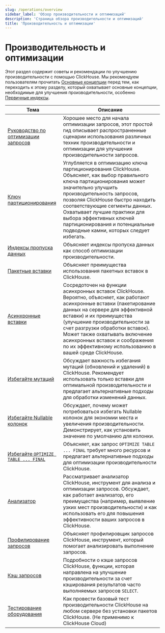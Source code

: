 ```yaml
---
slug: /operations/overview
sidebar_label: 'Обзор производительности и оптимизаций'
description: 'Страница обзора производительности и оптимизаций'
title: 'Производительность и оптимизации'
---
```



# Производительность и оптимизации

Этот раздел содержит советы и рекомендации по улучшению производительности с помощью ClickHouse. 
Мы рекомендуем пользователям прочитать [Основные концепции](/parts) перед тем, как переходить к этому разделу, 
который охватывает основные концепции, необходимые для улучшения производительности, 
особенно [Первичные индексы](./sparse-primary-indexes.md).

| Тема                                                                                 | Описание                                                                                                                                                                                                                                                                                                                                                             |
|---------------------------------------------------------------------------------------|-------------------------------------------------------------------------------------------------------------------------------------------------------------------------------------------------------------------------------------------------------------------------------------------------------------------------------------------------------------------------|
| [Руководство по оптимизации запросов](/optimize/query-optimization)                      | Хорошее место для начала оптимизации запросов, этот простой гид описывает распространенные сценарии использования различных техник производительности и оптимизации для улучшения производительности запросов.                                                                                                                                                                                |
| [Ключ партиционирования](/optimize/partitioning-key)                                | Углубляется в оптимизацию ключа партиционирования ClickHouse. Объясняет, как выбор правильного ключа партиционирования может значительно улучшить производительность запросов, позволяя ClickHouse быстро находить соответствующие сегменты данных. Охватывает лучшие практики для выбора эффективных ключей партиционирования и потенциальные подводные камни, которых следует избегать.                                                             |
| [Индексы пропуска данных](/optimize/skipping-indexes)                           | Объясняет индексы пропуска данных как способ оптимизации производительности.                                                                                                                                                                                                                                                                                                        |
| [Пакетные вставки](/optimize/bulk-inserts)                                        | Объясняет преимущества использования пакетных вставок в ClickHouse.                                                                                                                                                                                                                                                                                                              |
| [Асинхронные вставки](/optimize/asynchronous-inserts)                        | Сосредоточен на функции асинхронных вставок ClickHouse. Вероятно, объясняет, как работают асинхронные вставки (пакетирование данных на сервере для эффективной вставки) и их преимущества (улучшение производительности за счет разгрузки обработки вставок). Может также охватывать включение асинхронных вставок и соображения по их эффективному использованию в вашей среде ClickHouse. |
| [Избегайте мутаций](/optimize/avoid-mutations)                                  | Обсуждает важность избегания мутаций (обновлений и удалений) в ClickHouse. Рекомендует использовать только вставки для оптимальной производительности и предлагает альтернативные подходы для обработки изменений данных.                                                                                                                                                      |
| [Избегайте Nullable колонок](/optimize/avoid-nullable-columns)                    | Обсуждает, почему может потребоваться избегать Nullable колонок для экономии места и увеличения производительности. Демонстрирует, как установить значение по умолчанию для колонки.                                                                                                                                                                                                                      |
| [Избегайте `OPTIMIZE TABLE ... FINAL`](/optimize/avoidoptimizefinal)                          | Объясняет, как запрос `OPTIMIZE TABLE ... FINAL` требует много ресурсов и предлагает альтернативные подходы для оптимизации производительности ClickHouse.                                                                                                                                                                                                                         |
| [Анализатор](/operations/analyzer)                                              | Рассматривает анализатор ClickHouse, инструмент для анализа и оптимизации запросов. Обсуждает, как работает анализатор, его преимущества (например, выявление узких мест производительности) и как использовать его для повышения эффективности ваших запросов в ClickHouse.                                                                                                                            |
| [Профилирование запросов](/operations/optimizing-performance/sampling-query-profiler) | Объясняет профилировщик запросов ClickHouse, инструмент, который помогает анализировать выполнение запросов.                                                                                                                                                                                                                                                                               |
| [Кэш запросов](/operations/query-cache)                                        | Подробности о кэше запросов ClickHouse, функции, которая направлена на улучшение производительности за счет кэширования результатов часто выполняемых запросов `SELECT`.                                                                                                                                                                                                                            |
| [Тестирование оборудования](/operations/performance-test)                              | Как провести базовый тест производительности ClickHouse на любом сервере без установки пакетов ClickHouse. (Не применимо к ClickHouse Cloud)                                                                                                                                                                                                                          |

